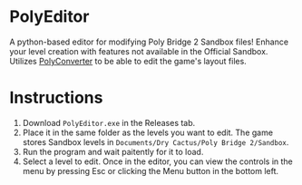 # PolyEditor
 A python-based editor for modifying Poly Bridge 2 Sandbox files! Enhance your level creation with features not available in the Official Sandbox.  
 Utilizes [PolyConverter](https://github.com/orchidalloy/PolyConverter) to be able to edit the game's layout files.

# Instructions

1. Download `PolyEditor.exe` in the Releases tab.
2. Place it in the same folder as the levels you want to edit. The game stores Sandbox levels in `Documents/Dry Cactus/Poly Bridge 2/Sandbox`.
3. Run the program and wait paitently for it to load.
4. Select a level to edit. Once in the editor, you can view the controls in the menu by pressing Esc or clicking the Menu button in the bottom left.
